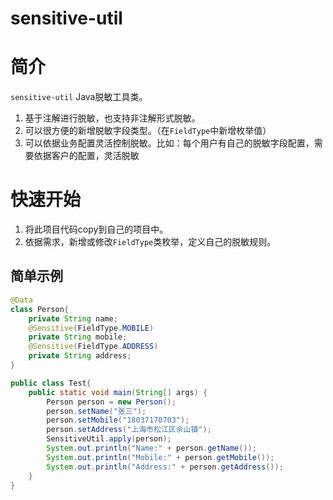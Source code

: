 # sensitive-util

# 简介

`sensitive-util` Java脱敏工具类。

1. 基于注解进行脱敏，也支持非注解形式脱敏。
2. 可以很方便的新增脱敏字段类型。（在`FieldType`中新增枚举值）
3. 可以依据业务配置灵活控制脱敏。比如：每个用户有自己的脱敏字段配置，需要依据客户的配置，灵活脱敏

# 快速开始
1. 将此项目代码copy到自己的项目中。
2. 依据需求，新增或修改`FieldType`类枚举，定义自己的脱敏规则。

## 简单示例
```java
@Data
class Person{
    private String name;
    @Sensitive(FieldType.MOBILE)
    private String mobile;
    @Sensitive(FieldType.ADDRESS)
    private String address;
}

public class Test{
    public static void main(String[] args) {
        Person person = new Person();
        person.setName("张三");
        person.setMobile("18037170703");
        person.setAddress("上海市松江区佘山镇");
        SensitiveUtil.apply(person);
        System.out.println("Name:" + person.getName());
        System.out.println("Mobile:" + person.getMobile());
        System.out.println("Address:" + person.getAddress());
    }
}
```
